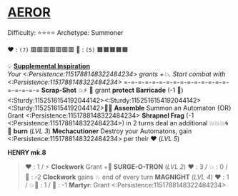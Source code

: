 # [**__AEROR__**](<https://youtu.be/yydNF8tuVmU>)
Difficulty: ⭐⭐⭐⭐ 
Archetype: Summoner

:heart: : `(7)` :red_square::red_square::red_square::red_square::red_square::red_square::red_square:
:large_orange_diamond: : `(5)` :orange_square::orange_square::orange_square::orange_square::orange_square:

:bulb: [**Supplemental Inspiration**](https://media.discordapp.net/attachments/1056365502101979146/1168051985052872774/Aeror.jpg?ex=65505c2e&is=653de72e&hm=130ce0e144b39f1a40f482f767084f1caa5466a0756f6ac698c991c704b084e8&=)  
*Your <:Persistence:1151788148322484234> grants +:boom:. Start combat with <:Persistence:1151788148322484234>*
=-=-=-=-=-=-=-=-=-=-=-=-=-=-=-=-=-=-=-=
**Scrap-Shot** :boom::zap: :twisted_rightwards_arrows: grant __protect__
**Barricade** (-1 :large_orange_diamond:) <:Sturdy:1152516154192044142><:Sturdy:1152516154192044142><:Sturdy:1152516154192044142>:twisted_rightwards_arrows::boom:
**Assemble** Summon an Automaton {OR} Grant <:Persistence:1151788148322484234>
**Shrapnel Frag** (-1 <:Persistence:1151788148322484234>) in 2 turns deal an additional :boom::boom::boom::cyclone: :twisted_rightwards_arrows: __burn__ (*LVL 3*)
**Mechacutioner** Destroy your Automatons, gain <:Persistence:1151788148322484234> per their :heart: (*LVL 5*)

**__HENRY mk.8__**
> ﻿:heart:﻿﻿ : 1 / :zap: 
> **Clockwork** Grant +:large_orange_diamond:
**__SURGE-O-TRON__** (*LVL 2*)
> ﻿:heart:﻿﻿ : 3 / :boom:﻿﻿﻿ : 0 / :large_orange_diamond:﻿﻿ ﻿: -2
> **Clockwork** gains :boom: end of every turn
**__MAGNIGHT__** (*LVL 4*)
> ﻿:heart:﻿﻿ : 1 / :boom:﻿﻿﻿:dart: : 1 / :large_orange_diamond:﻿﻿ ﻿: -1
> **Martyr**: Grant <:Persistence:1151788148322484234>
